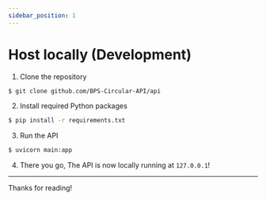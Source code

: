 ```yaml
---
sidebar_position: 1
---
```


# Host locally (Development)

1. Clone the repository
```bash
$ git clone github.com/BPS-Circular-API/api
```

2. Install required Python packages
```bash
$ pip install -r requirements.txt
```

3. Run the API
```bash
$ uvicorn main:app
```

4. There you go, The API is now locally running at `127.0.0.1`!


---

Thanks for reading!
